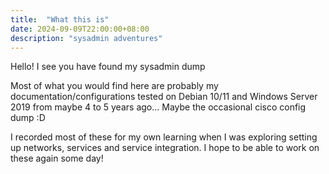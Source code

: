 ```yaml
---
title:  "What this is"
date: 2024-09-09T22:00:00+08:00
description: "sysadmin adventures"
---
```


Hello! I see you have found my sysadmin dump

Most of what you would find here are probably my documentation/configurations tested on Debian 10/11 and Windows Server 2019 from maybe 4 to 5 years ago... Maybe the occasional cisco config dump :D

I recorded most of these for my own learning when I was exploring setting up 
networks, services and service integration. I hope to be able to work on these again some day!



